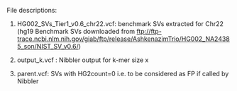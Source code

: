 File descriptions:

  1. HG002_SVs_Tier1_v0.6_chr22.vcf: benchmark SVs extracted for Chr22
  (hg19 Benchmark SVs downloaded from ftp://ftp-trace.ncbi.nlm.nih.gov/giab/ftp/release/AshkenazimTrio/HG002_NA24385_son/NIST_SV_v0.6/)

  2. output_k<x>.vcf : Nibbler output for k-mer size x

  3. parent.vcf: SVs with HG2count=0 i.e. to be considered as FP if called by Nibbler

  
  
